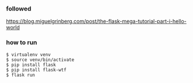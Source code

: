 ### followed

https://blog.miguelgrinberg.com/post/the-flask-mega-tutorial-part-i-hello-world

### how to run

```
$ virtualenv venv
$ source venv/bin/activate
$ pip install flask
$ pip install flask-wtf
$ flask run
```
